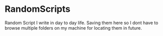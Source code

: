 # RandomScripts
Random Script I write in day to day life. Saving them here so I dont have to browse multiple folders on my machine for locating them in future.
